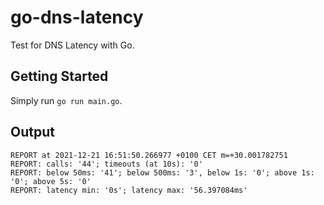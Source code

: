 # go-dns-latency

Test for DNS Latency with Go.

## Getting Started

Simply run `go run main.go`.

## Output

```Text
REPORT at 2021-12-21 16:51:50.266977 +0100 CET m=+30.001782751
REPORT: calls: '44'; timeouts (at 10s): '0'
REPORT: below 50ms: '41'; below 500ms: '3', below 1s: '0'; above 1s: '0'; above 5s: '0'
REPORT: latency min: '0s'; latency max: '56.397084ms'
```
